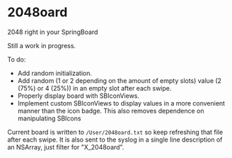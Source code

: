 # 2048oard
2048 right in your SpringBoard

Still a work in progress.

To do:
- Add random initialization.
- Add random (1 or 2 depending on the amount of empty slots) value (2 (75%) or 4 (25%)) in an empty slot after each swipe.
- Properly display board with SBIconViews.
- Implement custom SBIconViews to display values in a more convenient manner than the icon badge. This also removes dependence on manipulating SBIcons

Current board is written to `/User/2048oard.txt` so keep refreshing that file after each swipe. It is also sent to the syslog in a single line description of an NSArray, just filter for "X_2048oard".
